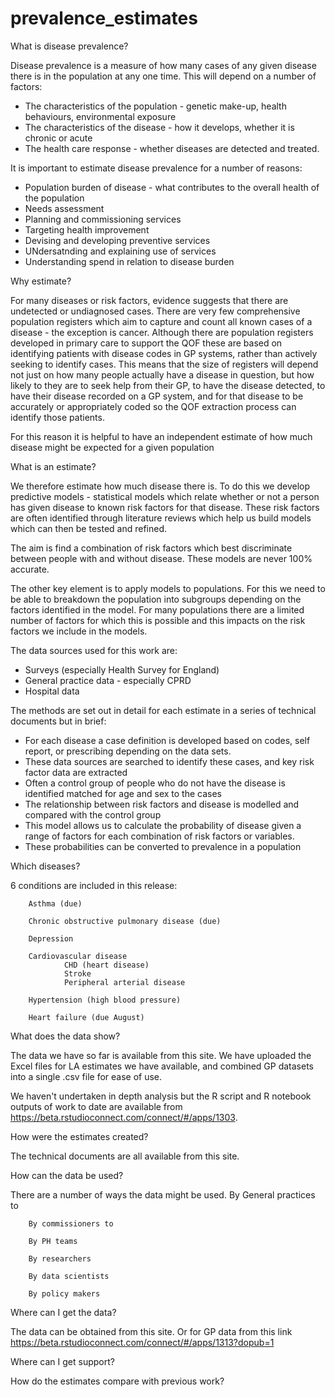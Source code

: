 # prevalence_estimates
What is disease prevalence?

Disease prevalence is a measure of how many cases of any given disease there is in the population at any one time. This will depend on a number of factors:

- The characteristics of the population - genetic make-up, health behaviours, environmental exposure
- The characteristics of the disease - how it develops, whether it is chronic or acute
- The health care response - whether diseases are detected and treated.

It is important to estimate disease prevalence for a number of reasons:

- Population burden of disease - what contributes to the overall health of the population
- Needs assessment
- Planning and commissioning services
- Targeting health improvement
- Devising and developing preventive services
- UNdersatnding and explaining use of services
- Understanding spend in relation to disease burden

Why estimate?

For many diseases or risk factors, evidence suggests that there are undetected or undiagnosed cases. There are very few comprehensive population registers which aim to capture and count all known cases of a disease - the exception is cancer. Although there are population registers developed in primary care to support the QOF these are based on identifying patients with disease codes in GP systems, rather than actively seeking to identify cases. This means that the size of registers will depend not just on how many people actually have a disease in question, but how likely to they are to seek help from their GP, to have the disease detected,  to have their disease recorded on a GP system, and for that disease to be accurately or appropriately coded so the QOF extraction process can identify those patients.

For this reason it is helpful to have an independent estimate of how much disease might be expected for a given population

What is an estimate?

We therefore estimate how much disease there is. To do this we develop predictive models - statistical models which relate whether or not a person has given disease to known risk factors for that disease. These risk factors are often identified through literature reviews which help us build models which can then be tested and refined.

The aim is find a combination of risk factors which best discriminate between people with and without disease. These models are never 100% accurate.

The other key element is to apply models to populations. For this we need to be able to breakdown the population into subgroups depending on the factors identified in the model. For many populations there are a limited number of factors for which this is possible and this impacts on the risk factors we include in the models.

The data sources used for this work are:

- Surveys (especially Health Survey for England)
- General practice data - especially CPRD
- Hospital data

The methods are set out in detail for each estimate in a series of technical documents but in brief:

- For each disease a case definition is developed based on codes, self report, or prescribing depending on the data sets.
- These data sources are searched to identify these cases, and key risk factor data are extracted
- Often a control group of people who do not have the disease is identified matched for age and sex to the cases
- The relationship between risk factors and disease is modelled and compared with the control group
- This model allows us to calculate the probability of disease given a range of factors for each combination of risk factors or variables.
- These probabilities can be converted to prevalence in a population

Which diseases?

6 conditions are included in this release:
        
        Asthma (due)
        
        Chronic obstructive pulmonary disease (due)
        
        Depression
        
        Cardiovascular disease
                CHD (heart disease)
                Stroke
                Peripheral arterial disease
                
        Hypertension (high blood pressure)
        
        Heart failure (due August)

What does the data show?

The data we have so far is available from this site. We have uploaded the Excel files for LA estimates we have available, and combined GP datasets into a single .csv file for ease of use.

We haven't undertaken in depth analysis but the R script and R notebook outputs of work to date are available from https://beta.rstudioconnect.com/connect/#/apps/1303.

How were the estimates created?

The technical documents are all available from this site.

How can the data be used?

There are a number of ways the data might be used.
        By General practices to

        By commissioners to

        By PH teams

        By researchers

        By data scientists

        By policy makers
Where can I get the data?

The data can be obtained from this site. Or for GP data from this link 
https://beta.rstudioconnect.com/connect/#/apps/1313?dopub=1 

Where can I get support?

How do the estimates compare with previous work?
